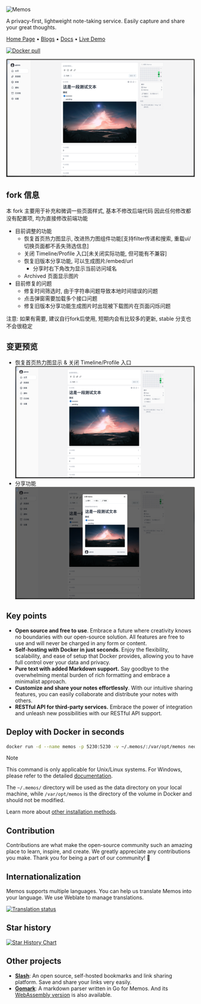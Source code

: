 <img height="56px" src="https://www.usememos.com/full-logo-landscape.png" alt="Memos" />

A privacy-first, lightweight note-taking service. Easily capture and share your great thoughts.

<a href="https://www.usememos.com">Home Page</a> •
<a href="https://www.usememos.com/blog">Blogs</a> •
<a href="https://www.usememos.com/docs">Docs</a> •
<a href="https://demo.usememos.com/">Live Demo</a>

<p>
  <a href="https://hub.docker.com/r/kuusei/memos"><img alt="Docker pull" src="https://img.shields.io/docker/pulls/kuusei/memos.svg"/></a>
</p>

![demo](./docs/image/demo.png)

## fork 信息
本 fork 主要用于补充和微调一些页面样式, 基本不修改后端代码
因此任何修改都没有配置项, 均为直接修改前端功能

- 目前调整的功能
  - 恢复首页热力图显示, 改进热力图组件功能[支持filter传递和搜索, 重载ui/切换页面都不丢失筛选信息]
  - 关闭 Timeline/Profile 入口[未关闭实际功能, 但可能有不兼容]
  - 恢复旧版本分享功能, 可以生成图片/embed/url
    - 分享时右下角改为显示当前访问域名
  - Archived 页面显示图片
- 目前修复的问题
  - 修复时间筛选时, 由于字符串问题导致本地时间错误的问题
  - 点击弹窗需要加载多个接口问题
  - 修复旧版本分享功能生成图片时出现被下载图片在页面闪烁问题

注意: 如果有需要, 建议自行fork后使用, 短期内会有比较多的更新, stable 分支也不会很稳定

## 变更预览

- 恢复首页热力图显示 & 关闭 Timeline/Profile 入口
![demo](./docs/image/demo.png)
- 分享功能
![demo](./docs/image/func-share.png)

## Key points

- **Open source and free to use**. Embrace a future where creativity knows no boundaries with our open-source solution. All features are free to use and will never be charged in any form or content.
- **Self-hosting with Docker in just seconds**. Enjoy the flexibility, scalability, and ease of setup that Docker provides, allowing you to have full control over your data and privacy.
- **Pure text with added Markdown support.** Say goodbye to the overwhelming mental burden of rich formatting and embrace a minimalist approach.
- **Customize and share your notes effortlessly**. With our intuitive sharing features, you can easily collaborate and distribute your notes with others.
- **RESTful API for third-party services.** Embrace the power of integration and unleash new possibilities with our RESTful API support.

## Deploy with Docker in seconds

```bash
docker run -d --name memos -p 5230:5230 -v ~/.memos/:/var/opt/memos neosmemo/memos:stable
```

> [!NOTE]
> This command is only applicable for Unix/Linux systems. For Windows, please refer to the detailed [documentation](https://www.usememos.com/docs/install/self-hosting).
>
> The `~/.memos/` directory will be used as the data directory on your local machine, while `/var/opt/memos` is the directory of the volume in Docker and should not be modified.

Learn more about [other installation methods](https://www.usememos.com/docs/install).

## Contribution

Contributions are what make the open-source community such an amazing place to learn, inspire, and create. We greatly appreciate any contributions you make. Thank you for being a part of our community! 🥰

## Internationalization

Memos supports multiple languages. You can help us translate Memos into your language. We use Weblate to manage translations.

<a href="https://hosted.weblate.org/engage/memos-i18n/">
<img src="https://hosted.weblate.org/widget/memos-i18n/english/287x66-grey.png" alt="Translation status" />
</a>

## Star history

[![Star History Chart](https://api.star-history.com/svg?repos=usememos/memos&type=Date)](https://star-history.com/#usememos/memos&Date)

## Other projects

- [**Slash**](https://github.com/yourselfhosted/slash): An open source, self-hosted bookmarks and link sharing platform. Save and share your links very easily.
- [**Gomark**](https://github.com/usememos/gomark): A markdown parser written in Go for Memos. And its [WebAssembly version](https://github.com/usememos/gomark-wasm) is also available.
